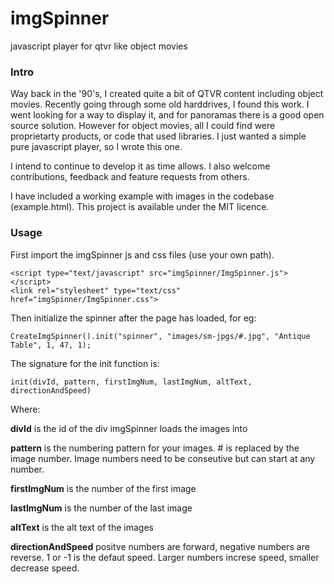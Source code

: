 # imgSpinner
 javascript player for qtvr like object movies
 
### Intro

Way back in the '90's, I created quite a bit of QTVR content including object movies. Recently going through some old harddrives, I found this work. I went looking for a way to display it, and for panoramas there is a good open source solution. However for object movies, all I could find were proprietarty products, or code that used libraries. I just wanted a simple pure javascript player, so I wrote this one.

I intend to continue to develop it as time allows. I also welcome contributions, feedback and feature requests from others.

I have included a working example with images in the codebase (example.html). This project is available under the MIT licence.

### Usage

First import the imgSpinner js and css files (use your own path).

 	<script type="text/javascript" src="imgSpinner/ImgSpinner.js"></script>
	<link rel="stylesheet" type="text/css" href="imgSpinner/ImgSpinner.css">
 
Then initialize the spinner after the page has loaded, for eg:

	CreateImgSpinner().init("spinner", "images/sm-jpgs/#.jpg", "Antique Table", 1, 47, 1);
	
The signature for the init function is:

	init(divId, pattern, firstImgNum, lastImgNum, altText, directionAndSpeed)
	
Where:

**divId** is the id of the div imgSpinner loads the images into

**pattern** is the numbering pattern for your images. # is replaced by the image number. Image numbers need to be conseutive but can start at any number.

**firstImgNum** is the number of the first image

**lastImgNum** is the number of the last image

**altText** is the alt text of the images

**directionAndSpeed** positve numbers are forward, negative numbers are reverse. 1 or -1 is the defaut speed. Larger numbers increse speed, smaller decrease speed.


